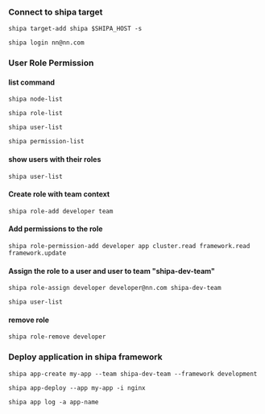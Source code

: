 ### Connect to shipa target
`shipa target-add shipa $SHIPA_HOST -s`

`shipa login nn@nn.com`

### User Role Permission

#### list command 
`shipa node-list`

`shipa role-list`

`shipa user-list`

`shipa permission-list`

#### show users with their roles
`shipa user-list`

#### Create role with team context
`shipa role-add developer team`

#### Add permissions to the role
`shipa role-permission-add developer app cluster.read framework.read framework.update`

#### Assign the role to a user and user to team "shipa-dev-team"
`shipa role-assign developer developer@nn.com shipa-dev-team`

`shipa user-list`

#### remove role 
`shipa role-remove developer`


### Deploy application in shipa framework
`shipa app-create my-app --team shipa-dev-team --framework development`

`shipa app-deploy --app my-app -i nginx`

`shipa app log -a app-name`





